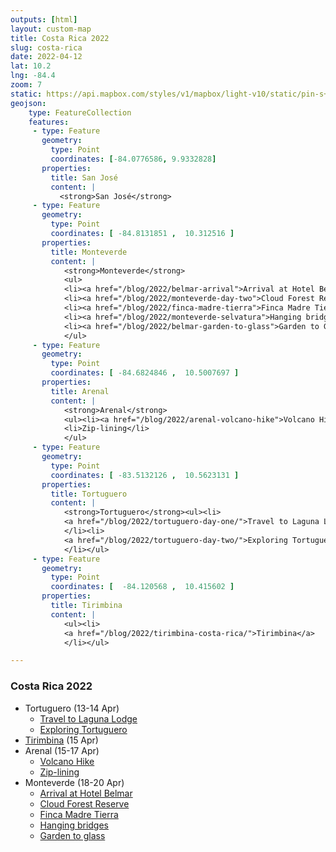 ```yaml
---
outputs: [html]
layout: custom-map
title: Costa Rica 2022
slug: costa-rica
date: 2022-04-12
lat: 10.2
lng: -84.4
zoom: 7
static: https://api.mapbox.com/styles/v1/mapbox/light-v10/static/pin-s+555555(-84.8131851,10.312516),pin-s+555555(-84.6824846,10.5007697),pin-s+555555(-83.5132126,10.5623131),pin-s+555555(-84.120568,10.415602)/-84.4,9.8,6,13/350x250@2x
geojson: 
    type: FeatureCollection
    features:
     - type: Feature
       geometry:
         type: Point
         coordinates: [-84.0776586, 9.9332828]
       properties:
         title: San José
         content: |
           <strong>San José</strong> 
     - type: Feature
       geometry: 
         type: Point
         coordinates: [ -84.8131851 ,  10.312516 ]
       properties: 
         title: Monteverde
         content: |
            <strong>Monteverde</strong>
            <ul>
            <li><a href="/blog/2022/belmar-arrival">Arrival at Hotel Belmar</a></li>
            <li><a href="/blog/2022/monteverde-day-two">Cloud Forest Reserve</a></li>
            <li><a href="/blog/2022/finca-madre-tierra">Finca Madre Tierra</a></li>
            <li><a href="/blog/2022/monteverde-selvatura">Hanging bridges</a></li>
            <li><a href="/blog/2022/belmar-garden-to-glass">Garden to Glass</a></li>
            </ul>
     - type: Feature
       geometry: 
         type: Point
         coordinates: [ -84.6824846 ,  10.5007697 ]
       properties: 
         title: Arenal
         content: |
            <strong>Arenal</strong>
            <ul><li><a href="/blog/2022/arenal-volcano-hike">Volcano Hike</a></li>
            <li>Zip-lining</li>
            </ul>
     - type: Feature
       geometry: 
         type: Point
         coordinates: [ -83.5132126 ,  10.5623131 ]
       properties: 
         title: Tortuguero
         content: |
            <strong>Tortuguero</strong><ul><li>
            <a href="/blog/2022/tortuguero-day-one/">Travel to Laguna Lodge</a>
            </li><li>
            <a href="/blog/2022/tortuguero-day-two/">Exploring Tortuguero</a>
            </li></ul>
     - type: Feature
       geometry: 
         type: Point
         coordinates: [  -84.120568 ,  10.415602 ]
       properties: 
         title: Tirimbina
         content: |
            <ul><li>
            <a href="/blog/2022/tirimbina-costa-rica/">Tirimbina</a>
            </li></ul>

---
```


### Costa Rica 2022
 - Tortuguero (13-14 Apr)
    - <a href="/blog/2022/tortuguero-day-one">Travel to Laguna Lodge</a>
    - <a href="/blog/2022/tortuguero-day-two">Exploring Tortuguero</a>
 - <a href="/blog/2022/tirimbina-a-bonus">Tirimbina</a> (15 Apr)
 - Arenal (15-17 Apr)
    - <a href="/blog/2022/arenal-volcano-hike">Volcano Hike</a>
    - <a href="/blog/2022/ziplining-arenal">Zip-lining</a>
 - Monteverde (18-20 Apr)
    - <a href="/blog/2022/belmar-arrival">Arrival at Hotel Belmar</a>
    - <a href="/blog/2022/monteverde-day-two">Cloud Forest Reserve</a>
    - <a href="/blog/2022/finca-madre-tierra">Finca Madre Tierra</a>
    - <a href="/blog/2022/monteverde-selvatura">Hanging bridges</a>
    - <a href="/blog/2022/belmar-garden-to-glass">Garden to glass</a>

